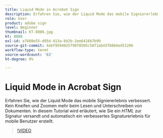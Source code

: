 ```yaml
---
title: Liquid Mode in Acrobat Sign
description: Erfahren Sie, wie der Liquid Mode das mobile Signiererlebnis verbessert
role: User
product: adobe sign
level: Beginner
thumbnail: KT-8086.jpg
kt: 8086
exl-id: e7680e55-d95d-413a-bb2b-2ee6416b7b99
source-git-commit: 4ebf9594025f98f0505c58f1ab43fb864ed51206
workflow-type: tm+mt
source-wordcount: '63'
ht-degree: 0%

---
```


# Liquid Mode in Acrobat Sign

Erfahren Sie, wie der Liquid Mode das mobile Signiererlebnis verbessert. Kein Kneifen und Zoomen mehr beim Lesen und Unterschreiben von Dokumenten. In diesem Tutorial wird erläutert, wie Sie ein _HTML_ zur Signatur versandt und automatisch ein verbessertes Signaturerlebnis für mobile Benutzer erstellt.

>[!VIDEO](https://video.tv.adobe.com/v/333803?quality=12&learn=on&hidetitle=true)
